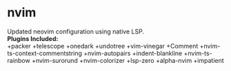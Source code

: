 # nvim
Updated neovim configuration using native LSP.  
**Plugins Included:**  
+packer
+telescope
+onedark
+undotree
+vim-vinegar
+Comment
+nvim-ts-context-commentstring
+nvim-autopairs
+indent-blankline
+nvim-ts-rainbow
+nvim-surorund
+nvim-colorizer
+lsp-zero
+alpha-nvim
+impatient

